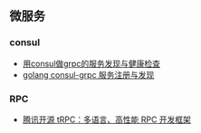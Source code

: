 ## 微服务

### consul

- [用consul做grpc的服务发现与健康检查](https://segmentfault.com/a/1190000018424798/)
- [golang consul-grpc 服务注册与发现](https://segmentfault.com/a/1190000015368761)

### RPC

- [腾讯开源 tRPC：多语言、高性能 RPC 开发框架](https://mp.weixin.qq.com/s/FEa7XeLpdGE2oHyxsWvSGA)